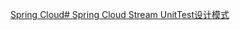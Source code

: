 [Spring Cloud# Spring Cloud Stream UnitTest设计模式](http://blog.csdn.net/xichenguan/article/details/78775241)